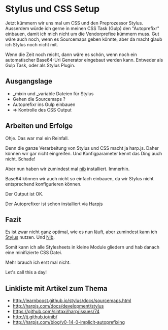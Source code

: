 #  Stylus und CSS Setup

Jetzt kümmern wir uns mal um CSS und den Preprozessor Stylus.
Ausserdem würde ich gerne in meinen CSS Task (Gulp) den "Autoprefixr" einbauen, damit ich mich nicht um die Vendorprefixe kümmern muss.
Gut wäre auch noch, wenn es Sourcemaps geben könnte, aber da macht glaub ich Stylus noch nicht mit.

Wenn die Zeit noch reicht, dann wäre es schön, wenn noch ein automatischer Base64-Uri Generator eingebaut werden kann. Entweder als Gulp Task, oder als Stylus Plugin.

## Ausgangslage

* _mixin und _variable Dateien für Stylus
* Gehen die Sourcemaps ?
* Autoprefixr ins Gulp einbauen
* => Kontrolle des CSS Output


## Arbeiten und Erfolge
Ohje. Das war mal ein Reinfall.

Denn die ganze Verarbeitung von Stylus und CSS macht ja harp.js. Daher können wir gar nicht eingreifen.
Und Konfigparameter kennt das Ding auch nicht. Schade!

Aber nun haben wir zumindest mal [nib](http://tj.github.io/nib/) installiert.
Immerhin.

Base64 können wir auch nicht so einfach einbauen, da wir Stylus nicht entsprechend konfigurieren können.

Der Output ist OK.

Der Autoprefixer ist schon installiert via [Harpjs](http://harpjs.com/blog/v0-14-0-implicit-autoprefixing)

## Fazit
Es ist zwar nicht ganz optimal, wie es nun läuft, aber zumindest kann ich [Stylus](http://learnboost.github.io/stylus/) nutzen. Und [Nib](http://tj.github.io/nib/). 

Somit kann ich alle Stylesheets in kleine Module gliedern und hab danach eine minifizierte CSS Datei. 

Mehr brauch ich erst mal nicht.

Let's call this a day!


## Linkliste mit Artikel zum Thema

* http://learnboost.github.io/stylus/docs/sourcemaps.html
* http://harpjs.com/docs/development/stylus
* https://github.com/sintaxi/harp/issues/74
* http://tj.github.io/nib/
* http://harpjs.com/blog/v0-14-0-implicit-autoprefixing